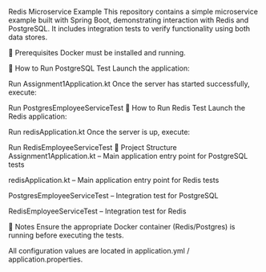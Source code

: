 Redis Microservice Example
This repository contains a simple microservice example built with Spring Boot, demonstrating interaction with Redis and PostgreSQL. It includes integration tests to verify functionality using both data stores.

🚀 Prerequisites
Docker must be installed and running.

🧪 How to Run PostgreSQL Test
Launch the application:

Run Assignment1Application.kt
Once the server has started successfully, execute:

Run PostgresEmployeeServiceTest
🧪 How to Run Redis Test
Launch the Redis application:

Run redisApplication.kt
Once the server is up, execute:

Run RedisEmployeeServiceTest
📁 Project Structure
Assignment1Application.kt – Main application entry point for PostgreSQL tests

redisApplication.kt – Main application entry point for Redis tests

PostgresEmployeeServiceTest – Integration test for PostgreSQL

RedisEmployeeServiceTest – Integration test for Redis

📝 Notes
Ensure the appropriate Docker container (Redis/Postgres) is running before executing the tests.

All configuration values are located in application.yml / application.properties.

